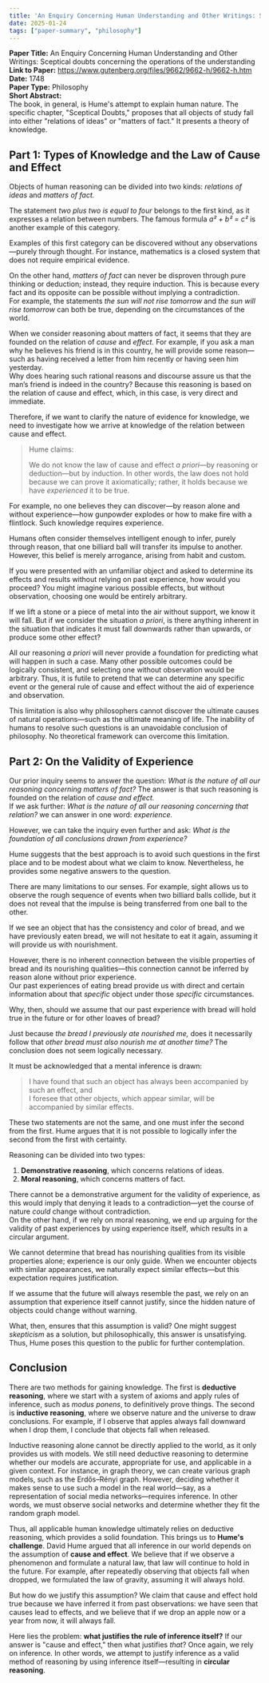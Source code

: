 ```yaml
---
title: 'An Enquiry Concerning Human Understanding and Other Writings: Sceptical doubts'
date: 2025-01-24
tags: ["paper-summary", "philosophy"]
---
```


**Paper Title:** An Enquiry Concerning Human Understanding and Other Writings: Sceptical doubts concerning the operations of the understanding  
**Link to Paper:** https://www.gutenberg.org/files/9662/9662-h/9662-h.htm  
**Date:** 1748  
**Paper Type:** Philosophy     
**Short Abstract:**  
The book, in general, is Hume's attempt to explain human nature. The specific chapter, "Sceptical Doubts," proposes that all objects of study fall into either "relations of ideas" or "matters of fact." It presents a theory of knowledge.



## Part 1: Types of Knowledge and the Law of Cause and Effect  

Objects of human reasoning can be divided into two kinds: *relations of ideas* and *matters of fact.*  

The statement *two plus two is equal to four* belongs to the first kind, as it expresses a relation between numbers. The famous formula *a² + b² = c²* is another example of this category.  

Examples of this first category can be discovered without any observations—purely through thought. For instance, mathematics is a closed system that does not require empirical evidence.  

On the other hand, *matters of fact* can never be disproven through pure thinking or deduction; instead, they require induction. This is because every fact and its opposite can be possible without implying a contradiction.  
For example, the statements *the sun will not rise tomorrow* and *the sun will rise tomorrow* can both be true, depending on the circumstances of the world.  

When we consider reasoning about matters of fact, it seems that they are founded on the relation of *cause* and *effect.* For example, if you ask a man why he believes his friend is in this country, he will provide some reason—such as having received a letter from him recently or having seen him yesterday.  
Why does hearing such rational reasons and discourse assure us that the man’s friend is indeed in the country? Because this reasoning is based on the relation of cause and effect, which, in this case, is very direct and immediate.  

Therefore, if we want to clarify the nature of evidence for knowledge, we need to investigate how we arrive at knowledge of the relation between cause and effect.  

> Hume claims:  
>  
> We do not know the law of cause and effect *a priori*—by reasoning or deduction—but by induction. In other words, the law does not hold because we can prove it axiomatically; rather, it holds because we have *experienced* it to be true.  

For example, no one believes they can discover—by reason alone and without experience—how gunpowder explodes or how to make fire with a flintlock. Such knowledge requires experience.  

Humans often consider themselves intelligent enough to infer, purely through reason, that one billiard ball will transfer its impulse to another. However, this belief is merely arrogance, arising from habit and custom.  

If you were presented with an unfamiliar object and asked to determine its effects and results without relying on past experience, how would you proceed? You might imagine various possible effects, but without observation, choosing one would be entirely arbitrary.  

If we lift a stone or a piece of metal into the air without support, we know it will fall. But if we consider the situation *a priori*, is there anything inherent in the situation that indicates it must fall downwards rather than upwards, or produce some other effect?  

All our reasoning *a priori* will never provide a foundation for predicting what will happen in such a case. Many other possible outcomes could be logically consistent, and selecting one without observation would be arbitrary. Thus, it is futile to pretend that we can determine any specific event or the general rule of cause and effect without the aid of experience and observation.  

This limitation is also why philosophers cannot discover the ultimate causes of natural operations—such as the ultimate meaning of life. The inability of humans to resolve such questions is an unavoidable conclusion of philosophy. No theoretical framework can overcome this limitation.  



## Part 2: On the Validity of Experience  

Our prior inquiry seems to answer the question: *What is the nature of all our reasoning concerning matters of fact?* The answer is that such reasoning is founded on the relation of *cause and effect.*  
If we ask further: *What is the nature of all our reasoning concerning that relation?* we can answer in one word: *experience.*  

However, we can take the inquiry even further and ask: *What is the foundation of all conclusions drawn from experience?*  

Hume suggests that the best approach is to avoid such questions in the first place and to be modest about what we claim to know. Nevertheless, he provides some negative answers to the question.  

There are many limitations to our senses. For example, sight allows us to observe the rough sequence of events when two billiard balls collide, but it does not reveal that the impulse is being transferred from one ball to the other.  

If we see an object that has the consistency and color of bread, and we have previously eaten bread, we will not hesitate to eat it again, assuming it will provide us with nourishment.  

However, there is no inherent connection between the visible properties of bread and its nourishing qualities—this connection cannot be inferred by reason alone without prior experience.  
Our past experiences of eating bread provide us with direct and certain information about that *specific* object under those *specific* circumstances.  

Why, then, should we assume that our past experience with bread will hold true in the future or for other loaves of bread?  

Just because *the bread I previously ate nourished me,* does it necessarily follow that *other bread must also nourish me at another time?* The conclusion does not seem logically necessary.  

It must be acknowledged that a mental inference is drawn:  

> I have found that such an object has always been accompanied by such an effect, and  
> I foresee that other objects, which appear similar, will be accompanied by similar effects.  

These two statements are not the same, and one must infer the second from the first. Hume argues that it is not possible to logically infer the second from the first with certainty.  

Reasoning can be divided into two types:  
1. **Demonstrative reasoning**, which concerns relations of ideas.  
2. **Moral reasoning**, which concerns matters of fact.  

There cannot be a demonstrative argument for the validity of experience, as this would imply that denying it leads to a contradiction—yet the course of nature *could* change without contradiction.  
On the other hand, if we rely on moral reasoning, we end up arguing for the validity of past experiences by using experience itself, which results in a circular argument.  

We cannot determine that bread has nourishing qualities from its visible properties alone; experience is our only guide. When we encounter objects with similar appearances, we naturally expect similar effects—but this expectation requires justification.  

If we assume that the future will always resemble the past, we rely on an assumption that experience itself cannot justify, since the hidden nature of objects could change without warning.  

What, then, ensures that this assumption is valid? One might suggest *skepticism* as a solution, but philosophically, this answer is unsatisfying. Thus, Hume poses this question to the public for further contemplation.  

## Conclusion

There are two methods for gaining knowledge. The first is **deductive reasoning**, where we start with a system of axioms and apply rules of inference, such as *modus ponens*, to definitively prove things. The second is **inductive reasoning**, where we observe nature and the universe to draw conclusions. For example, if I observe that apples always fall downward when I drop them, I conclude that objects fall when released.  

Inductive reasoning alone cannot be directly applied to the world, as it only provides us with models. We still need deductive reasoning to determine whether our models are accurate, appropriate for use, and applicable in a given context. For instance, in graph theory, we can create various graph models, such as the Erdős–Rényi graph. However, deciding whether it makes sense to use such a model in the real world—say, as a representation of social media networks—requires inference. In other words, we must observe social networks and determine whether they fit the random graph model.  

Thus, all applicable human knowledge ultimately relies on deductive reasoning, which provides a solid foundation. This brings us to **Hume's challenge**. David Hume argued that all inference in our world depends on the assumption of **cause and effect**. We believe that if we observe a phenomenon and formulate a natural law, that law will continue to hold in the future. For example, after repeatedly observing that objects fall when dropped, we formulated the law of gravity, assuming it will always hold.  

But how do we justify this assumption? We claim that cause and effect hold true because we have inferred it from past observations: we have seen that causes lead to effects, and we believe that if we drop an apple now or a year from now, it will always fall.  

Here lies the problem: **what justifies the rule of inference itself?** If our answer is "cause and effect," then what justifies *that*? Once again, we rely on inference. In other words, we attempt to justify inference as a valid method of reasoning by using inference itself—resulting in **circular reasoning**.  
